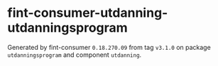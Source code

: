 # fint-consumer-utdanning-utdanningsprogram

Generated by fint-consumer `0.18.270.09` from tag `v3.1.0` on package `utdanningsprogram` and component `utdanning`.
